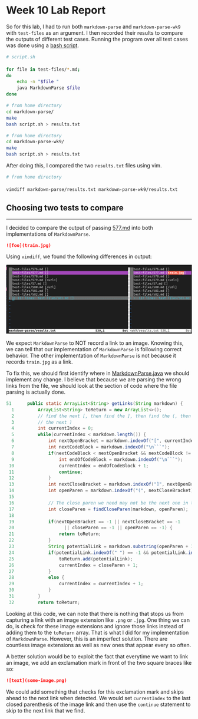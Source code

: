 # Week 10 Lab Report

So for this lab, I had to run both ```markdown-parse``` and 
```markdown-parse-wk9``` with ```test-files``` as an argument. I then recorded their results to compare the outputs of different test cases. Running the program over all test cases was done using a [bash script](misc/script.sh).  

```bash
# script.sh

for file in test-files/*.md;
do
	echo -n "$file "
	java MarkdownParse $file
done
```
```bash
# from home directory 
cd markdown-parse/
make
bash script.sh > results.txt
```

```bash
# from home directory 
cd markdown-parse-wk9/
make
bash script.sh > results.txt
```

After doing this, I compared the two ```results.txt``` files using vim.

```bash
# from home directory 

vimdiff markdown-parse/results.txt markdown-parse-wk9/results.txt
```

## Choosing two tests to compare
---

I decided to compare the output of passing [577.md](misc/577.md) into both implementations of ```MarkdownParse```.

```markdown
![foo](train.jpg)
```
Using ```vimdiff```, we found the following differences in output:

![vimdiff differences](imgs/lab5/vimdiff.png)

We expect ```MarkdownParse``` to NOT record a link to an image. Knowing this, we can tell that our implementation of ```MarkdownParse``` is following correct behavior. The other implementation of ```MarkdownParse``` is not because it records ```train.jpg``` as a link. 

To fix this, we should first identify where in [MarkdownParse.java](misc/MarkdownParse.java) we should implement any change.
I believe that because we are parsing the wrong links from the file, we should look at the section of code where the file parsing is actually done. 

```java
51      public static ArrayList<String> getLinks(String markdown) {
  1         ArrayList<String> toReturn = new ArrayList<>();
  2         // find the next [, then find the ], then find the (, then take up to
  3         // the next )
  4         int currentIndex = 0;
  5         while(currentIndex < markdown.length()) {
  6             int nextOpenBracket = markdown.indexOf("[", currentIndex);
  7             int nextCodeBlock = markdown.indexOf("\n```");
  8             if(nextCodeBlock < nextOpenBracket && nextCodeBlock != -1) {
  9                 int endOfCodeBlock = markdown.indexOf("\n```");
 10                 currentIndex = endOfCodeBlock + 1;
 11                 continue;
 12             }
 13             int nextCloseBracket = markdown.indexOf("]", nextOpenBracket);
 14             int openParen = markdown.indexOf("(", nextCloseBracket);
 15  
 16             // The close paren we need may not be the next one in the file
 17             int closeParen = findCloseParen(markdown, openParen);
 18             
 19             if(nextOpenBracket == -1 || nextCloseBracket == -1
 20                   || closeParen == -1 || openParen == -1) {
 21                 return toReturn;
 22             }
 23             String potentialLink = markdown.substring(openParen + 1, closeParen).trim();
 24             if(potentialLink.indexOf(" ") == -1 && potentialLink.indexOf("\n") == -1) {
 25                 toReturn.add(potentialLink);
 26                 currentIndex = closeParen + 1;
 27             }
 28             else {
 29                 currentIndex = currentIndex + 1;
 30             }
 31         }
 32         return toReturn;
```

Looking at this code, we can note that there is nothing that stops us from capturing a link with an image extension like ```.png``` or ```.jpg```. One thing we can do, is check for these image extensions and ignore those links instead of adding them to the ```toReturn``` array. That is what I did for my implementation of ```MarkdownParse```. However, this is an imperfect solution. There are countless image extensions as well as new ones that appear every so often. 

A better solution would be to exploit the fact that everytime we want to link an image, we add an 
exclamation mark in front of the two square braces like so:

```md
![text](some-image.png)
```

We could add something that checks for this exclamation mark and skips ahead to the next link when detected. We would set ```currentIndex``` to the last closed parenthesis of the image link and then use the ```continue``` statement to skip to the next link that we find. 